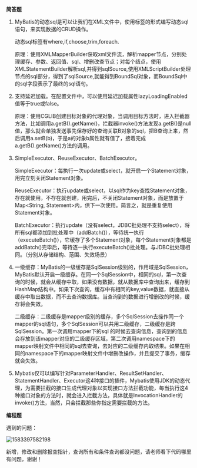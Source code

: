 **简答题**

1. MyBatis的动态sql是可以让我们在XML文件中，使用标签的形式编写动态sql语句，来实现数据的CRUD操作。

   动态sql标签有where,if,choose,trim,foreach. 

   原理：使用XMLMapperBuilder获取xml文件流，解析mapper节点，分别处理缓存、参数、返回值、sql、增删改查节点；对每个结点，使用XMLStatementBuilder解析sql,并得到sqlSource,使用XMLScriptBuilder处理节点的sql部分，得到了sqlSource,就能得到BoundSql对象，而BoundSql中的sql字段表示了最终的sql语句。

2. 支持延迟加载。在配置文件中，可以使用延迟加载属性lazyLoadingEnabled值等于true或false。

   原理：使用CGLIB创建目标对象的代理对象，当调用目标方法时，进入拦截器方法，比如调用a.getB().getName()，拦截器invoke()方法发现a.getB()是null值，那么就会单独发送事先保存好的查询关联B对象的sql，把B查询上来，然后调用a.setB(b)，于是a的对象b属性就有值了，接着完成a.getB().getName()方法的调用。

3. SimpleExecutor、ReuseExecutor、BatchExecutor。

   SimpleExecutor：每执行一次update或select，就开启一个Statement对象，用完立刻关闭Statement对象。

   ReuseExecutor：执行update或select，以sql作为key查找Statement对象，存在就使用，不存在就创建，用完后，不关闭Statement对象，而是放置于Map<String, Statement>内，供下一次使用。简言之，就是重复使用Statement对象。

   BatchExecutor：执行update（没有select，JDBC批处理不支持select），将所有sql都添加到批处理中（addBatch()），等待统一执行（executeBatch()），它缓存了多个Statement对象，每个Statement对象都是addBatch()完毕后，等待逐一执行executeBatch()批处理。与JDBC批处理相同。（分别从存储结构、范围、失效场景）

4. 一级缓存：MyBatis的一级缓存是SqlSession级别的，作用域是SqlSession，MyBatis默认开启一级缓存。在同一个SqlSession中，相同的sql，第一次查询的时候，就会从缓存中取，如果没有数据，就从数据库中查询出来，缓存到HashMap结构中。如果下次查询，缓存中有相同的key,value数据，就直接从缓存中取出数据，而不去查询数据库。当查询到的数据进行增删改的时候，缓存将会失效。

   二级缓存：二级缓存是mapper级别的缓存，多个SqlSession去操作同一个mapper的sql语句，多个SqlSession可以共用二级缓存，二级缓存是跨SqlSession。第一次调用mapper下的sql 的时候去查询信息，查询到的信息会存放到该mapper对应的二级缓存区域，第二次调用namespace下的mapper映射文件中相同的sql去查询，去对应的二级缓存内取结果。如果在相同的namespace下的mapper映射文件中增删改操作，并且提交了事务，缓存就会失效。

5. Mybatis仅可以编写针对ParameterHandler、ResultSetHandler、StatementHandler、Executor这4种接口的插件，Mybatis使用JDK的动态代理，为需要拦截的接口生成代理对象以实现接口方法拦截功能，每当执行这4种接口对象的方法时，就会进入拦截方法，具体就是InvocationHandler的invoke()方法，当然，只会拦截那些你指定需要拦截的方法。

   


**编程题**

遇到的问题：

![1583397582198](C:\Users\85150\AppData\Roaming\Typora\typora-user-images\1583397582198.png)

新增，修改和删除报空指针，查询所有和条件查询都没问题，请老师看下代码哪里有问题，谢谢！

